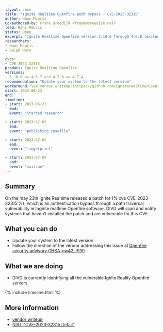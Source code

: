 ```yaml
---
layout: case
title: "Ignite Realtime Openfire auth bypass - CVE-2023-32315"
author: Hans Meuris 
Co-authored-by: Frank Breedijk <frank@breedijk.net>
lead: Hans Meuris
status: Open
excerpt: "Ignite Realtime Openfire version 3.10.0 through 4.6.8 (excluded) and 4.7.0 to 4.7.5 (excluded) are vulnerable to a Path traversal vulnerability"
researchers:
- Hans Meuris
- Ralph Horn

cves:
- CVE-2023-32315
product: Ignite Realtime Openfire
versions: 
- 3.10.0 <= 4.6.7 and 4.7.0 <= 4.7.4
recommendation: "Update your system to the latest version"
workaround: See vendor writeup:(https://github.com/igniterealtime/Openfire/security/advisories/GHSA-gw42-f939-fhvmA)
start: 2023-06-23
end: 
timeline:
- start: 2023-06-23
  end: 
  event: "Started research"

- start: 2023-07-09
  end: 
  event: "publishing casefile"

- start: 2023-07-09
  end: 
  event: "fingerprint"

- start: 2023-07-09
  end: 
  event: "mailrun"
---
```


## Summary
On the may 23th Ignite Realtime released a patch for {% cve CVE-2023-32315 %}, which is an authentication bypass through a path traversal vulnerability in Ingnite realtime Openfire software. DIVD will scan and notify systems that haven’t installed the patch and are vulnerable for this CVE.

## What you can do

* Update your system to the latest version
* Follow the direction of the vendor addressing this issue at 
  [Openfire security advisory GHSA-gw42-f939](https://github.com/igniterealtime/Openfire/security/advisories/GHSA-gw42-f939-fhvm)

## What we are doing

* DIVD is currently identifying all the vulnerable Ignite Reality Openfire servers.

{% include timeline.html %}

## More information

* [vendor writeup](https://github.com/igniterealtime/Openfire/security/advisories/GHSA-gw42-f939-fhvm)
* [NIST "CVE-2023-32315 Detail"](https://nvd.nist.gov/vuln/detail/CVE-2023-32315)
